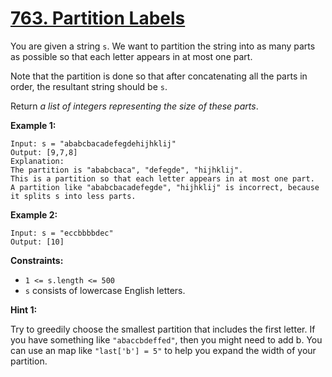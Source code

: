 # [763. Partition Labels](https://leetcode.com/problems/partition-labels/)

You are given a string `s`. We want to partition the string into as many parts as possible so that each letter appears in at most one part.

Note that the partition is done so that after concatenating all the parts in order, the resultant string should be `s`.

Return _a list of integers representing the size of these parts_.

**Example 1:**

    Input: s = "ababcbacadefegdehijhklij"
    Output: [9,7,8]
    Explanation:
    The partition is "ababcbaca", "defegde", "hijhklij".
    This is a partition so that each letter appears in at most one part.
    A partition like "ababcbacadefegde", "hijhklij" is incorrect, because it splits s into less parts.

**Example 2:**

    Input: s = "eccbbbbdec"
    Output: [10]

**Constraints:**

- `1 <= s.length <= 500`
- `s` consists of lowercase English letters.

**Hint 1:**

Try to greedily choose the smallest partition that includes the first letter. If you have something like `"abaccbdeffed"`, then you might need to add b. You can use an map like `"last['b'] = 5"` to help you expand the width of your partition.
